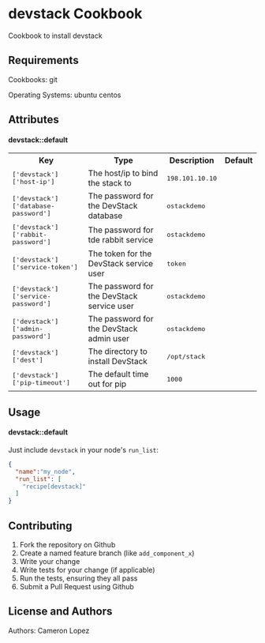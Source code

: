 devstack Cookbook
======================
Cookbook to install devstack

Requirements
------------

Cookbooks:
git

Operating Systems:
ubuntu
centos

Attributes
----------
#### devstack::default

<table>
  <tr>
    <th>Key</th>
    <th>Type</th>
    <th>Description</th>
    <th>Default</th>
  </tr>
  <tr>
    <td><tt>['devstack']['host-ip']</tt></td>
    <td>The host/ip to bind the stack to</td>
    <td><tt>198.101.10.10</tt></td>
  </tr>
  <tr>
    <td><tt>['devstack']['database-password']</tt></td>
    <td>The password for the DevStack database</td>
    <td><tt>ostackdemo</tt></td>
  </tr>
  <tr>
    <td><tt>['devstack']['rabbit-password']</tt></td>
    <td>The password for tde rabbit service</td>
    <td><tt>ostackdemo</tt></td>
  </tr>
  <tr>
    <td><tt>['devstack']['service-token']</tt></td>
    <td>The token for the DevStack service user</td>
    <td><tt>token</tt></td>
  </tr>
  <tr>
    <td><tt>['devstack']['service-password']</tt></td>
    <td>The password for the DevStack service user</td>
    <td><tt>ostackdemo</tt></td>
  </tr>
  <tr>
    <td><tt>['devstack']['admin-password']</tt></td>
    <td>The password for the DevStack admin user</td>
    <td><tt>ostackdemo</tt></td>
  </tr>
  <tr>
    <td><tt>['devstack']['dest']</tt></td>
    <td>The directory to install DevStack</td>
    <td><tt>/opt/stack</tt></td>
  </tr>
  <tr>
    <td><tt>['devstack']['pip-timeout']</tt></td>
    <td>The default time out for pip</td>
    <td><tt>1000</tt></td>
  </tr>
</table>

Usage
-----
#### devstack::default

Just include `devstack` in your node's `run_list`:

```json
{
  "name":"my_node",
  "run_list": [
    "recipe[devstack]"
  ]
}
```

Contributing
------------

1. Fork the repository on Github
2. Create a named feature branch (like `add_component_x`)
3. Write your change
4. Write tests for your change (if applicable)
5. Run the tests, ensuring they all pass
6. Submit a Pull Request using Github

License and Authors
-------------------
Authors: Cameron Lopez
